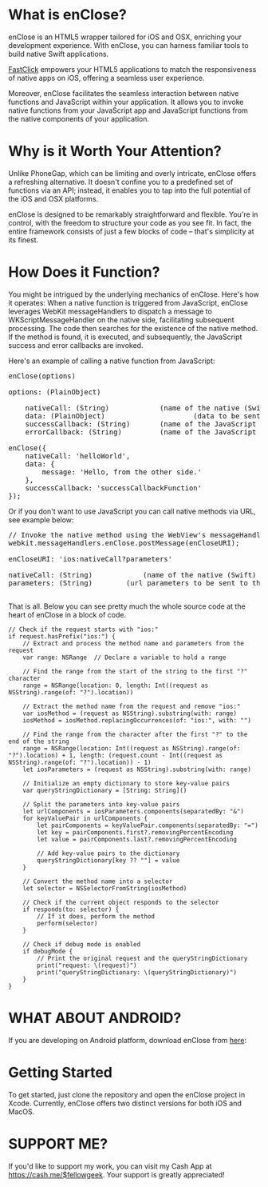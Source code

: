 # What is enClose?
enClose is an HTML5 wrapper tailored for iOS and OSX, enriching your development experience. With enClose, you can harness familiar tools to build native Swift applications.

[FastClick](https://github.com/ftlabs/fastclick) empowers your HTML5 applications to match the responsiveness of native apps on iOS, offering a seamless user experience.

Moreover, enClose facilitates the seamless interaction between native functions and JavaScript within your application. It allows you to invoke native functions from your JavaScript app and JavaScript functions from the native components of your application.

# Why is it Worth Your Attention?
Unlike PhoneGap, which can be limiting and overly intricate, enClose offers a refreshing alternative. It doesn't confine you to a predefined set of functions via an API; instead, it enables you to tap into the full potential of the iOS and OSX platforms.

enClose is designed to be remarkably straightforward and flexible. You're in control, with the freedom to structure your code as you see fit. In fact, the entire framework consists of just a few blocks of code – that's simplicity at its finest.

# How Does it Function?
You might be intrigued by the underlying mechanics of enClose. Here's how it operates: When a native function is triggered from JavaScript, enClose leverages WebKit messageHandlers to dispatch a message to WKScriptMessageHandler on the native side, facilitating subsequent processing. The code then searches for the existence of the native method. If the method is found, it is executed, and subsequently, the JavaScript success and error callbacks are invoked.

Here's an example of calling a native function from JavaScript:

<pre>
enClose(options)

options: (PlainObject)

	nativeCall: (String)			(name of the native (Swift) method)
	data: (PlainObject)                     (data to be sent to the native (Swift) method)
	successCallback: (String)		(name of the JavaScript callback function to be called on success)
	errorCallback: (String)			(name of the JavaScript callback function to be called on error)

enClose({
    nativeCall: 'helloWorld',
    data: {
        message: 'Hello, from the other side.'
    },
    successCallback: 'successCallbackFunction'
});
</pre>

Or if you don't want to use JavaScript you can call native methods via URL, see example below:

<pre>
// Invoke the native method using the WebView's messageHandlers.
webkit.messageHandlers.enClose.postMessage(enCloseURI);

enCloseURI: 'ios:nativeCall?parameters'

nativeCall: (String)            (name of the native (Swift) method)
parameters: (String)		(url parameters to be sent to the native (Swift) method)

</pre>

That is all. Below you can see pretty much the whole source code at the heart of enClose in a block of code.

```
// Check if the request starts with "ios:"
if request.hasPrefix("ios:") {  
    // Extract and process the method name and parameters from the request
    var range: NSRange  // Declare a variable to hold a range

    // Find the range from the start of the string to the first "?" character
    range = NSRange(location: 0, length: Int((request as NSString).range(of: "?").location))

    // Extract the method name from the request and remove "ios:"
    var iosMethod = (request as NSString).substring(with: range)
    iosMethod = iosMethod.replacingOccurrences(of: "ios:", with: "")

    // Find the range from the character after the first "?" to the end of the string
    range = NSRange(location: Int((request as NSString).range(of: "?").location) + 1, length: (request.count - Int((request as NSString).range(of: "?").location)) - 1)
    let iosParameters = (request as NSString).substring(with: range)

    // Initialize an empty dictionary to store key-value pairs
    var queryStringDictionary = [String: String]()

    // Split the parameters into key-value pairs
    let urlComponents = iosParameters.components(separatedBy: "&")
    for keyValuePair in urlComponents {
        let pairComponents = keyValuePair.components(separatedBy: "=")
        let key = pairComponents.first?.removingPercentEncoding
        let value = pairComponents.last?.removingPercentEncoding

        // Add key-value pairs to the dictionary
        queryStringDictionary[key ?? ""] = value
    }

    // Convert the method name into a selector
    let selector = NSSelectorFromString(iosMethod)

    // Check if the current object responds to the selector
    if responds(to: selector) {
        // If it does, perform the method
        perform(selector)
    }

    // Check if debug mode is enabled
    if debugMode {
        // Print the original request and the queryStringDictionary
        print("request: \(request)")
        print("queryStringDictionary: \(queryStringDictionary)")
    }
}
```

# WHAT ABOUT ANDROID?
If you are developing on Android platform, download enClose from [here](https://www.youtube.com/watch?v=dQw4w9WgXcQ): 


# Getting Started
To get started, just clone the repository and open the enClose project in Xcode. Currently, enClose offers two distinct versions for both iOS and MacOS.

# SUPPORT ME?
If you'd like to support my work, you can visit my Cash App at https://cash.me/$fellowgeek. Your support is greatly appreciated!


